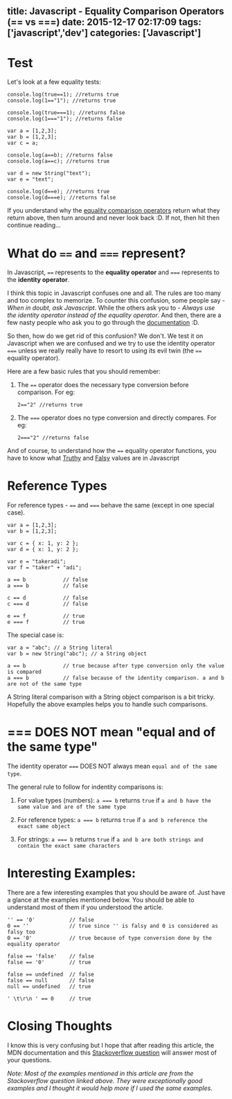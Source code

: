 title: Javascript - Equality Comparison Operators (== vs ===)
date: 2015-12-17 02:17:09
tags: ['javascript','dev']
categories: ['Javascript']
---

# Test

Let's look at a few equality tests:
```
console.log(true==1); //returns true
console.log(1=="1"); //returns true

console.log(true===1); //returns false
console.log(1==="1"); //returns false

var a = [1,2,3];
var b = [1,2,3];
var c = a;

console.log(a==b); //returns false
console.log(a==c); //returns true

var d = new String("text");
var e = "text";

console.log(d==e); //returns true
console.log(d===e); //returns false
```

If you understand why the [equality comparison operators](https://developer.mozilla.org/en-US/docs/Web/JavaScript/Equality_comparisons_and_sameness) return what they return above, then turn around and never look back :D. If not, then hit then continue reading...
<!--more-->

# What do `==` and `===` represent?
In Javascript, `==` represents to the **equality operator** and `===` represents to the **identity operator**.

I think this topic in Javascript confuses one and all. The rules are too many and too complex to memorize.
To counter this confusion, some people say - *When in doubt, ask Javascript*.
While the others ask you to - *Always use the identity operator instead of the equality operator*.
And then, there are a few nasty people who ask you to go through the [documentation](http://www.ecma-international.org/ecma-262/5.1/#sec-11.9.3) :D.

So then, how do we get rid of this confusion? We don't. We test it on Javascript when we are confused and we try to use the identity operator `===` unless we really really have to resort to using its evil twin (the `==` equality operator).

Here are a few basic rules that you should remember:
1. The `==` operator does the necessary type conversion before comparison. For eg:
    ```
    2=="2" //returns true
    ```
2. The `===` operator does no type conversion and directly compares. For eg:
    ```
    2==="2" //returns false
    ```
And of course, to understand how the `==` equality operator functions, you have to know what [Truthy](https://developer.mozilla.org/en-US/docs/Glossary/Truthy) and [Falsy](https://developer.mozilla.org/en-US/docs/Glossary/Falsy) values are in Javascript

# Reference Types
For reference types - `==` and `===` behave the same (except in one special case).

```
var a = [1,2,3];
var b = [1,2,3];

var c = { x: 1, y: 2 };
var d = { x: 1, y: 2 };

var e = "takeradi";
var f = "taker" + "adi";

a == b            // false
a === b           // false

c == d            // false
c === d           // false

e == f            // true
e === f           // true
```

The special case is:

```
var a = "abc"; // a String literal
var b = new String("abc"); // a String object

a == b            // true because after type conversion only the value is compared
a === b           // false because of the identity comparison. a and b are not of the same type

```

A String literal comparison with a String object comparison is a bit tricky. Hopefully the above examples helps you to handle such comparisons.

# === DOES NOT mean "equal and of the same type"

The identity operator `===` DOES NOT always mean `equal and of the same type`.

The general rule to follow for indentity comparisons is:

1. For value types (numbers):
    `a === b` returns `true` if `a and b have the same value and are of the same type`

2. For reference types:
    `a === b` returns `true` if `a and b reference the exact same object`

3. For strings:
    `a === b` returns `true` if `a and b are both strings and contain the exact same characters`

# Interesting Examples:
There are a few interesting examples that you should be aware of. Just have a glance at the examples mentioned below. You should be able to understand most of them if you understood the article.

```
'' == '0'           // false
0 == ''             // true since '' is falsy and 0 is considered as falsy too
0 == '0'            // true because of type conversion done by the equality operator

false == 'false'    // false
false == '0'        // true

false == undefined  // false
false == null       // false
null == undefined   // true

' \t\r\n ' == 0     // true
```

# Closing Thoughts
I know this is very confusing but I hope that after reading this article, the MDN documentation and this [Stackoverflow question](http://stackoverflow.com/questions/359494/does-it-matter-which-equals-operator-vs-i-use-in-javascript-comparisons) will answer most of your questions.

*Note: Most of the examples mentioned in this article are from the Stackoverflow question linked above. They were exceptionally good examples and I thought it would help more if I used the same examples.*
